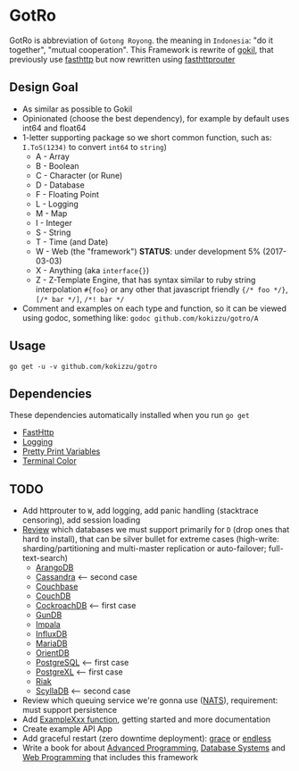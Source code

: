 # GotRo

GotRo is abbreviation of `Gotong Royong`. the meaning in `Indonesia`: "do it together", "mutual cooperation". 
This Framework is rewrite of [gokil](gitlab.com/kokizzu/gokil), that previously use [fasthttp](//github.com/julienschmidt/httprouter) but now rewritten using [fasthttprouter](github.com/buaazp/fasthttprouter)

## Design Goal
- As similar as possible to Gokil
- Opinionated (choose the best dependency), for example by default uses int64 and float64
- 1-letter supporting package so we short common function, such as: `I.ToS(1234)` to convert `int64` to `string`)
  - A - Array
  - B - Boolean
  - C - Character (or Rune)
  - D - Database
  - F - Floating Point
  - L - Logging
  - M - Map
  - I - Integer
  - S - String
  - T - Time (and Date)
  - W - Web (the "framework") **STATUS**: under development 5% (2017-03-03)
  - X - Anything (aka `interface{}`)
  - Z - Z-Template Engine, that has syntax similar to ruby string interpolation `#{foo}` or any other that javascript friendly `{/* foo */}`, `[/* bar */]`, `/*! bar */`
- Comment and examples on each type and function, so it can be viewed using godoc, something like: `godoc github.com/kokizzu/gotro/A`

## Usage

`go get -u -v github.com/kokizzu/gotro`

## Dependencies

These dependencies automatically installed when you run `go get`

- [FastHttp](//github.com/valyala/fasthttp)
- [Logging](//github.com/op/go-logging)
- [Pretty Print Variables](//github.com/kr/pretty)
- [Terminal Color](//github.com/fatih/color)

## TODO

- Add httprouter to `W`, add logging, add panic handling (stacktrace censoring), add session loading
- [Review](//goo.gl/tBkfse) which databases we must support primarily for `D` (drop ones that hard to install), that can be silver bullet for extreme cases (high-write: sharding/partitioning and multi-master replication or auto-failover; full-text-search) 
  - [ArangoDB](//www.arangodb.com)
  - [Cassandra](//cassandra.apache.org) <-- second case
  - [Couchbase](//couchbase.com)
  - [CouchDB](//couchdb.apache.org)
  - [CockroachDB](//www.cockroachlabs.com) <-- first case
  - [GunDB](//gundb.github.io)
  - [Impala](//impala.apache.org)
  - [InfluxDB](//docs.influxdata.com/influxdb)
  - [MariaDB](//mariadb.org)
  - [OrientDB](//orientdb.com)
  - [PostgreSQL](//www.postgresql.org) <-- first case
  - [PostgreXL](//www.postgres-xl.org) <-- first case
  - [Riak](//docs.basho.com/riak)
  - [ScyllaDB](//www.scylladb.com) <-- second case
- Review which queuing service we're gonna use ([NATS](//nats.io)), requirement: must support persistence
- Add [ExampleXxx function](//blog.golang.org/examples), getting started and more documentation 
- Create example API App
- Add graceful restart (zero downtime deployment): [grace](//github.com/facebookgo/grace) or [endless](//github.com/fvbock/endless)
- Write a book for about [Advanced Programming](//goo.gl/X4BIlM), [Database Systems](//goo.gl/uR8iVB) and [Web Programming](//goo.gl/Bl3fPE) that includes this framework